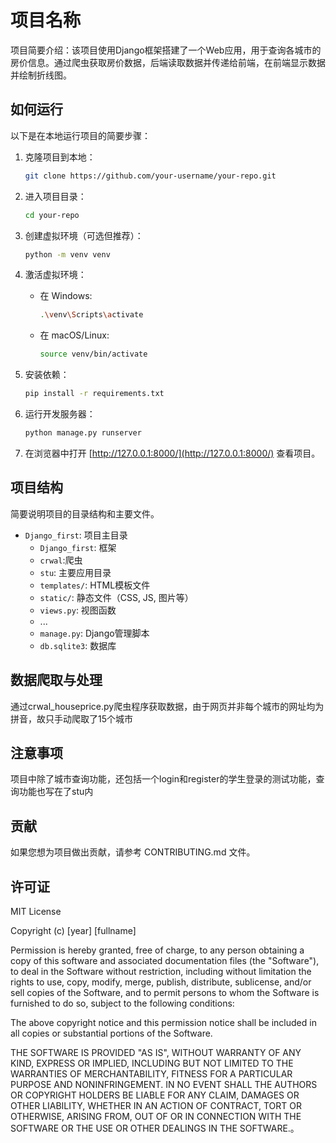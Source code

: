 # 项目名称

项目简要介绍：该项目使用Django框架搭建了一个Web应用，用于查询各城市的房价信息。通过爬虫获取房价数据，后端读取数据并传递给前端，在前端显示数据并绘制折线图。

## 如何运行

以下是在本地运行项目的简要步骤：

1. 克隆项目到本地：

    ```bash
    git clone https://github.com/your-username/your-repo.git

2. 进入项目目录：

    ```bash
    cd your-repo
    ```

3. 创建虚拟环境（可选但推荐）：

    ```bash
    python -m venv venv
    ```

4. 激活虚拟环境：

    - 在 Windows:

        ```bash
        .\venv\Scripts\activate
        ```

    - 在 macOS/Linux:

        ```bash
        source venv/bin/activate
        ```

5. 安装依赖：

    ```bash
    pip install -r requirements.txt
    ```


6. 运行开发服务器：

    ```bash
    python manage.py runserver
    ```

8. 在浏览器中打开 [http://127.0.0.1:8000/](http://127.0.0.1:8000/) 查看项目。

## 项目结构

简要说明项目的目录结构和主要文件。

- `Django_first`: 项目主目录
    - `Django_first`: 框架
    - `crwal`:爬虫
    - `stu`: 主要应用目录
    - `templates/`: HTML模板文件
    - `static/`: 静态文件（CSS, JS, 图片等）
    - `views.py`: 视图函数
    - ...
  - `manage.py`: Django管理脚本
  - `db.sqlite3`: 数据库

## 数据爬取与处理

通过crwal_houseprice.py爬虫程序获取数据，由于网页并非每个城市的网址均为拼音，故只手动爬取了15个城市

## 注意事项

项目中除了城市查询功能，还包括一个login和register的学生登录的测试功能，查询功能也写在了stu内

## 贡献

如果您想为项目做出贡献，请参考 CONTRIBUTING.md 文件。

## 许可证

MIT License

Copyright (c) [year] [fullname]

Permission is hereby granted, free of charge, to any person obtaining a copy
of this software and associated documentation files (the "Software"), to deal
in the Software without restriction, including without limitation the rights
to use, copy, modify, merge, publish, distribute, sublicense, and/or sell
copies of the Software, and to permit persons to whom the Software is
furnished to do so, subject to the following conditions:

The above copyright notice and this permission notice shall be included in all
copies or substantial portions of the Software.

THE SOFTWARE IS PROVIDED "AS IS", WITHOUT WARRANTY OF ANY KIND, EXPRESS OR
IMPLIED, INCLUDING BUT NOT LIMITED TO THE WARRANTIES OF MERCHANTABILITY,
FITNESS FOR A PARTICULAR PURPOSE AND NONINFRINGEMENT. IN NO EVENT SHALL THE
AUTHORS OR COPYRIGHT HOLDERS BE LIABLE FOR ANY CLAIM, DAMAGES OR OTHER
LIABILITY, WHETHER IN AN ACTION OF CONTRACT, TORT OR OTHERWISE, ARISING FROM,
OUT OF OR IN CONNECTION WITH THE SOFTWARE OR THE USE OR OTHER DEALINGS IN THE
SOFTWARE.。

